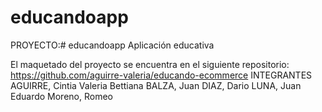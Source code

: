 # educandoapp

PROYECTO:# educandoapp
Aplicación educativa 



El maquetado del proyecto se encuentra en el siguiente repositorio: https://github.com/aguirre-valeria/educando-ecommerce
INTEGRANTES
AGUIRRE, Cintia Valeria Bettiana
BALZA, Juan
DIAZ, Dario
LUNA, Juan Eduardo
Moreno, Romeo
